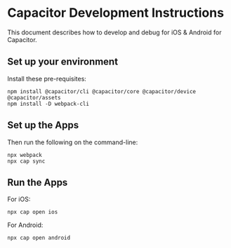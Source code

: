 # Capacitor Development Instructions

This document describes how to develop and debug for iOS & Android for Capacitor.



## Set up your environment

Install these pre-requisites:

  ```shell
 npm install @capacitor/cli @capacitor/core @capacitor/device @capacitor/assets
 npm install -D webpack-cli 
  ```


## Set up the Apps

Then run the following on the command-line:


  ```shell
npx webpack    
npx cap sync
  ```


## Run the Apps

For iOS:

  ```shell
npx cap open ios
  ```

For Android:

  ```shell
npx cap open android
  ```
  